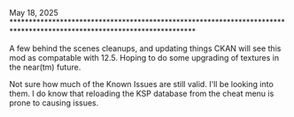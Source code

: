 May 18, 2025 ***********************************************************************************************************************

A few behind the scenes cleanups, and updating things CKAN will see this mod as compatable with 12.5.  Hoping to do some upgrading 
of textures in the near(tm) future.

Not sure how much of the Known Issues are still valid.  I'll be looking into them.  I do know that reloading the KSP database from 
the cheat menu is prone to causing issues.
